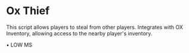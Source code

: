 # Ox Thief
This script allows players to steal from other players. Integrates with OX Inventory, allowing access to the nearby player's inventory.

• LOW MS

